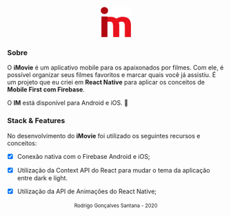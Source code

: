 
<div align="center" >
  <img src="./src/assets/logo-im.png" width="70px" height="70">
</div>



### Sobre
O **iMovie** é um aplicativo mobile para os apaixonados por filmes. 
Com ele, é possível organizar seus filmes favoritos e marcar quais você já assistiu. 
É um projeto que eu criei em **React Native** para aplicar os conceitos de **Mobile First com Firebase**.


O **IM** está disponível para Android e iOS. :iphone:


### Stack & Features
No desenvolvimento do **iMovie** foi utilizado os seguintes recursos e conceitos:

- [x] Conexão nativa com o Firebase Android e iOS;
- [x] Utilização da Context API do React para mudar o tema da aplicação entre dark e light.
- [x] Utilização da API de Animações do React Native;



<div align="center">
  <small>Rodrigo Gonçalves Santana - 2020</small>
</div>